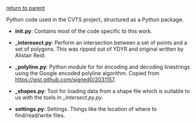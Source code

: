 [return to parent](../README.md)

Python code used in the CVTS project, structured as a Python package.

- **__init__.py**: Contains most of the code specific to this work.

- **_interesect.py**: Perform an intersection between a set of points and a set
  of polygons.  This was ripped out of YDYR and original written by Alistair
  Reid.

- **_polyline.py**: Python module for for encoding and decoding linestrings
  using the Google encoded polyline algorithm. Copied from
  https://gist.github.com/signed0/2031157.

- **_shapes.py**: Tool for loading data from a shape file which is suitable to
  us with the tools in *_intersect.py.py*.

- **settings.py**: Settings. Things like the location of where to
  find/read/write files.
